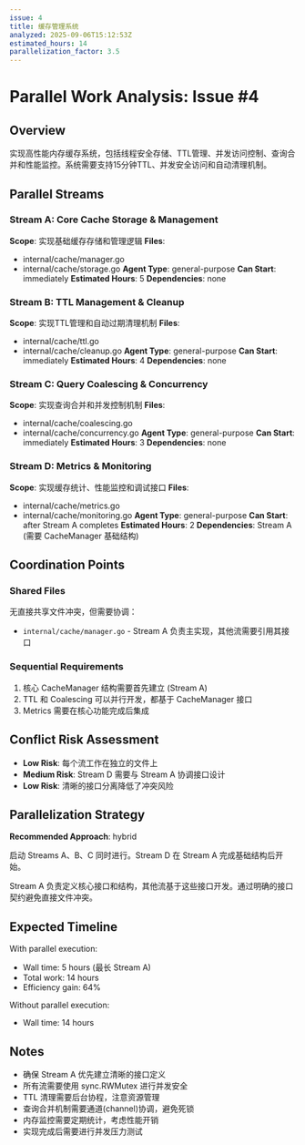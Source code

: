 ```yaml
---
issue: 4
title: 缓存管理系统
analyzed: 2025-09-06T15:12:53Z
estimated_hours: 14
parallelization_factor: 3.5
---
```


# Parallel Work Analysis: Issue #4

## Overview
实现高性能内存缓存系统，包括线程安全存储、TTL管理、并发访问控制、查询合并和性能监控。系统需要支持15分钟TTL、并发安全访问和自动清理机制。

## Parallel Streams

### Stream A: Core Cache Storage & Management
**Scope**: 实现基础缓存存储和管理逻辑
**Files**:
- internal/cache/manager.go
- internal/cache/storage.go
**Agent Type**: general-purpose
**Can Start**: immediately
**Estimated Hours**: 5
**Dependencies**: none

### Stream B: TTL Management & Cleanup
**Scope**: 实现TTL管理和自动过期清理机制
**Files**:
- internal/cache/ttl.go
- internal/cache/cleanup.go
**Agent Type**: general-purpose
**Can Start**: immediately
**Estimated Hours**: 4
**Dependencies**: none

### Stream C: Query Coalescing & Concurrency
**Scope**: 实现查询合并和并发控制机制
**Files**:
- internal/cache/coalescing.go
- internal/cache/concurrency.go
**Agent Type**: general-purpose
**Can Start**: immediately
**Estimated Hours**: 3
**Dependencies**: none

### Stream D: Metrics & Monitoring
**Scope**: 实现缓存统计、性能监控和调试接口
**Files**:
- internal/cache/metrics.go
- internal/cache/monitoring.go
**Agent Type**: general-purpose
**Can Start**: after Stream A completes
**Estimated Hours**: 2
**Dependencies**: Stream A (需要 CacheManager 基础结构)

## Coordination Points

### Shared Files
无直接共享文件冲突，但需要协调：
- `internal/cache/manager.go` - Stream A 负责主实现，其他流需要引用其接口

### Sequential Requirements
1. 核心 CacheManager 结构需要首先建立 (Stream A)
2. TTL 和 Coalescing 可以并行开发，都基于 CacheManager 接口
3. Metrics 需要在核心功能完成后集成

## Conflict Risk Assessment
- **Low Risk**: 每个流工作在独立的文件上
- **Medium Risk**: Stream D 需要与 Stream A 协调接口设计
- **Low Risk**: 清晰的接口分离降低了冲突风险

## Parallelization Strategy

**Recommended Approach**: hybrid

启动 Streams A、B、C 同时进行。Stream D 在 Stream A 完成基础结构后开始。

Stream A 负责定义核心接口和结构，其他流基于这些接口开发。通过明确的接口契约避免直接文件冲突。

## Expected Timeline

With parallel execution:
- Wall time: 5 hours (最长 Stream A)
- Total work: 14 hours  
- Efficiency gain: 64%

Without parallel execution:
- Wall time: 14 hours

## Notes
- 确保 Stream A 优先建立清晰的接口定义
- 所有流需要使用 sync.RWMutex 进行并发安全
- TTL 清理需要后台协程，注意资源管理
- 查询合并机制需要通道(channel)协调，避免死锁
- 内存监控需要定期统计，考虑性能开销
- 实现完成后需要进行并发压力测试